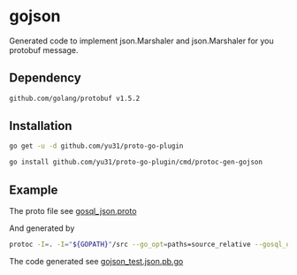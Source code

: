 # gojson

Generated code to implement json.Marshaler and json.Marshaler for you protobuf message.

## Dependency
```bash
github.com/golang/protobuf v1.5.2
```

## Installation
```bash
go get -u -d github.com/yu31/proto-go-plugin

go install github.com/yu31/proto-go-plugin/cmd/protoc-gen-gojson
```

## Example

The proto file see [gosql_json.proto](../tests/gojsontest/gojson_test.proto)

And generated by
```bash
protoc -I=. -I="${GOPATH}"/src --go_opt=paths=source_relative --gosql_opt=paths=source_relative --go_out=. --gojson_out=. ./tests/gojsontest/gosql_json.proto

```

The code generated see [gojson_test.json.pb.go](../tests/gojsontest/gojson_test.json.pb.go)

